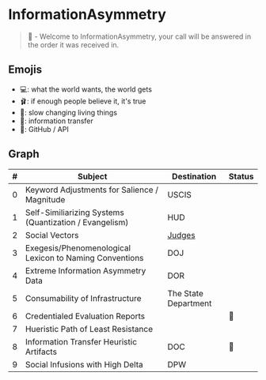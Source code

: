 # InformationAsymmetry
> 👔 - Welcome to InformationAsymmetry, your call will be answered in the order it was received in.

## Emojis
* 💻: what the world wants, the world gets
* 🩰: if enough people believe it, it's true
* 👔: slow changing living things
* 🌈: information transfer
* 🎉: GitHub / API

## Graph
| # | Subject | Destination | Status |
| ------- | ------- | ------- | ------- |
| 0 | Keyword Adjustments for Salience / Magnitude | USCIS |  |
| 1 | Self-Similiarizing Systems (Quantization / Evangelism) | HUD |  |
| 2 | Social Vectors | [Judges](https://github.com/InformationAsymmetry/Judges) |  |
| 3 | Exegesis/Phenomenological Lexicon to Naming Conventions | DOJ |   |
| 4 | Extreme Information Asymmetry Data | DOR | |
| 5 | Consumability of Infrastructure | The State Department | |
| 6 | Credentialed Evaluation Reports |  | 🌈 |
| 7 | Hueristic Path of Least Resistance |  |  |
| 8 | Information Transfer Heuristic Artifacts | DOC | 👔 |
| 9 | Social Infusions with High Delta | DPW |  |
